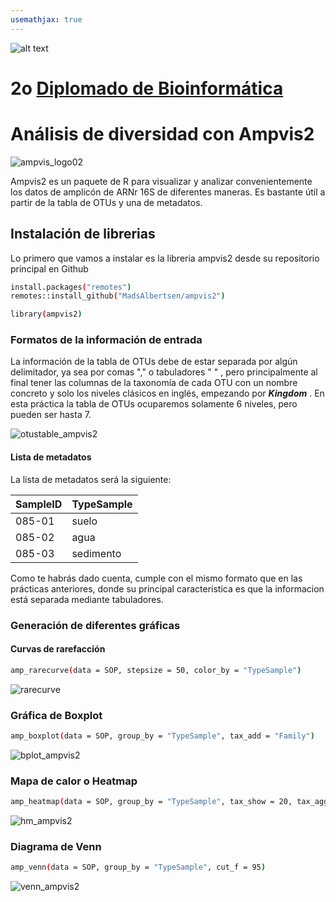 ```yaml
---
usemathjax: true
---
```

![alt text](https://solariabiodata.com.mx/wp-content/uploads/2021/07/logo_red.png "Soluciones de Siguiente Generación")
# 2o [Diplomado de Bioinformática](./)

# Análisis de diversidad con Ampvis2
![ampvis_logo02](https://user-images.githubusercontent.com/54455898/171064502-cb352294-5236-44ed-a7ec-75680ffa25c8.png)

Ampvis2 es un paquete de R para visualizar y analizar convenientemente los datos de amplicón de ARNr 16S de diferentes maneras. Es bastante útil a partir de la tabla de OTUs y una de metadatos.

## Instalación de librerias 
Lo primero que vamos a instalar es la libreria ampvis2 desde su repositorio principal en Github

```bash
install.packages("remotes")
remotes::install_github("MadsAlbertsen/ampvis2")
```
```bash
library(ampvis2)
```
### Formatos de la información de entrada

La información de la tabla de OTUs debe de estar separada por algún delimitador, ya sea por comas "," o tabuladores "  " , pero principalmente al final tener las columnas de la taxonomía de cada OTU con un nombre concreto y solo los niveles clásicos en inglés, empezando por ***Kingdom*** . En esta práctica la tabla de OTUs ocuparemos solamente 6 niveles, pero pueden ser hasta 7.

![otustable_ampvis2](https://user-images.githubusercontent.com/54455898/171065521-126348f0-237b-4fd4-b710-f7b06bbe999f.png)

#### Lista de metadatos

La lista de metadatos será la siguiente:

| SampleID  | TypeSample  |  
|---|---|
| 085-01  | suelo  |   
| 085-02  | agua  |   
| 085-03  | sedimento  |  

Como te habrás dado cuenta, cumple con el mismo formato que en las prácticas anteriores, donde su principal característica es que la informacion está separada mediante tabuladores. 

### Generación de diferentes gráficas

#### Curvas de rarefacción

```bash
amp_rarecurve(data = SOP, stepsize = 50, color_by = "TypeSample")
```
![rarecurve](https://user-images.githubusercontent.com/54455898/171067025-d9e91ee3-0c10-49e3-a842-8bb492aa3fd2.png)

### Gráfica de Boxplot

```bash
amp_boxplot(data = SOP, group_by = "TypeSample", tax_add = "Family")
```
![bplot_ampvis2](https://user-images.githubusercontent.com/54455898/171067045-ecce49f8-2762-4831-9d26-906531eebb88.png)

### Mapa de calor o Heatmap

```bash
amp_heatmap(data = SOP, group_by = "TypeSample", tax_show = 20, tax_aggregate = "Genus", tax_add = "Phylum")
```
![hm_ampvis2](https://user-images.githubusercontent.com/54455898/171067064-16e639e3-a906-4606-9835-ba94b415306f.png)

### Diagrama de Venn

```bash
amp_venn(data = SOP, group_by = "TypeSample", cut_f = 95)
```
![venn_ampvis2](https://user-images.githubusercontent.com/54455898/171067097-aa62820a-11e3-499f-b792-7bb651417aaf.png)

